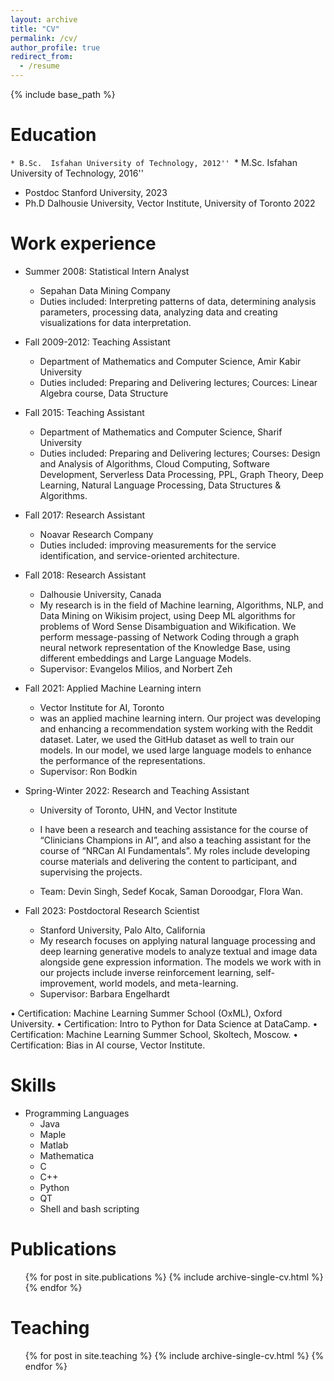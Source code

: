 ```yaml
---
layout: archive
title: "CV"
permalink: /cv/
author_profile: true
redirect_from:
  - /resume
---
```


{% include base_path %}

Education
======
``* B.Sc.  Isfahan University of Technology, 2012''
``* M.Sc.  Isfahan University of Technology, 2016''
* Postdoc  Stanford University, 2023
* Ph.D   Dalhousie University, Vector Institute, University of Toronto 2022

Work experience
======
* Summer 2008: Statistical Intern Analyst
  * Sepahan Data Mining Company
  * Duties included: Interpreting patterns of data, determining analysis parameters, processing data, analyzing data and creating visualizations for data interpretation.
  

* Fall 2009-2012: Teaching Assistant
  * Department of Mathematics and Computer Science, Amir Kabir University
  * Duties included: Preparing and Delivering lectures; Cources: Linear Algebra course, Data Structure


* Fall 2015: Teaching Assistant
  * Department of Mathematics and Computer Science, Sharif University
  * Duties included: Preparing and Delivering lectures; Courses: Design and Analysis of Algorithms, Cloud Computing, Software Development, Serverless Data Processing, PPL, Graph Theory, Deep Learning, Natural Language Processing, Data Structures & Algorithms.





* Fall 2017: Research Assistant
  * Noavar Research Company
  * Duties included: improving measurements for the service identification, and service-oriented architecture.
 

* Fall 2018: Research Assistant
  * Dalhousie University, Canada
  * My research is in the field of Machine learning, Algorithms, NLP, and Data Mining on Wikisim project, using Deep ML algorithms for problems of Word Sense Disambiguation and Wikification. We perform message-passing of Network Coding through a graph neural network representation of the Knowledge Base, using
different embeddings and Large Language Models.
  * Supervisor: Evangelos Milios, and Norbert Zeh



* Fall 2021: Applied Machine Learning intern
  * Vector Institute for AI, Toronto
  *  was an applied machine learning intern.
Our project was developing and enhancing a recommendation system working with the Reddit dataset. Later, we used the GitHub dataset as well to train our models.
In our model, we used large language models to enhance the performance of the representations.
  * Supervisor: Ron Bodkin


* Spring-Winter 2022: Research and Teaching Assistant
  * University of Toronto, UHN, and Vector Institute
  * I have been a research and teaching assistance for the course of “Clinicians Champions in AI”, and also a teaching assistant for the course of “NRCan AI Fundamentals”. My roles include developing course materials and delivering the content to participant, and supervising the projects.

  * Team: Devin Singh, Sedef Kocak, Saman Doroodgar, Flora Wan. 


* Fall 2023: Postdoctoral Research Scientist
  * Stanford University, Palo Alto, California
  *  My research focuses on applying natural language processing and deep learning
generative models to analyze textual and image data alongside gene expression
information. The models we work with in our projects include inverse reinforcement learning, self-improvement, world models, and meta-learning.
  * Supervisor: Barbara Engelhardt




• Certification: Machine Learning Summer School (OxML), Oxford University.
• Certification: Intro to Python for Data Science at DataCamp.
• Certification: Machine Learning Summer School, Skoltech, Moscow.
• Certification: Bias in AI course, Vector Institute.

  
Skills
======

* Programming Languages
  * Java
  * Maple
  * Matlab
  * Mathematica
  * C
  * C++
  * Python
  * QT
  * Shell and bash scripting


Publications
======
  <ul>{% for post in site.publications %}
    {% include archive-single-cv.html %}
  {% endfor %}</ul>
  
<!-- Talks
======
  <ul>{% for post in site.talks %}
    {% include archive-single-talk-cv.html %}
  {% endfor %}</ul> -->
  
  
  
  
Teaching
======
  <ul>{% for post in site.teaching %}
    {% include archive-single-cv.html %}
  {% endfor %}</ul>
  
  
  
<!--   
Service and leadership
======
* Currently signed in to 43 different slack teams -->
